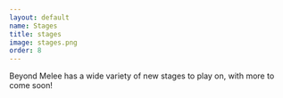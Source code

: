 ```yaml
---
layout: default
name: Stages
title: stages
image: stages.png
order: 8
---
```

Beyond Melee has a wide variety of new stages to play on, with more to come soon!
